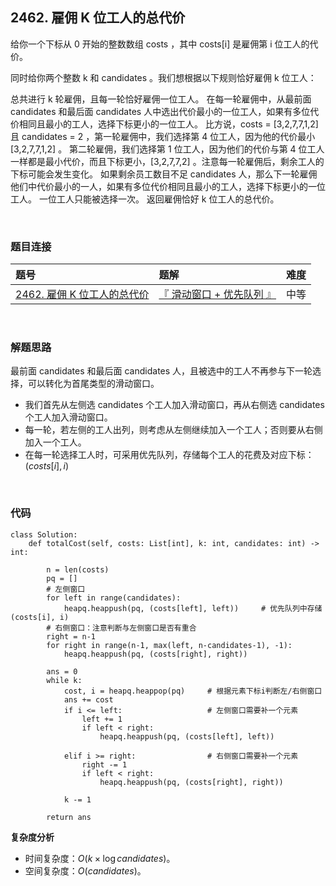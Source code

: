 
## 2462. 雇佣 K 位工人的总代价

给你一个下标从 0 开始的整数数组 costs ，其中 costs[i] 是雇佣第 i 位工人的代价。

同时给你两个整数 k 和 candidates 。我们想根据以下规则恰好雇佣 k 位工人：

总共进行 k 轮雇佣，且每一轮恰好雇佣一位工人。
在每一轮雇佣中，从最前面 candidates 和最后面 candidates 人中选出代价最小的一位工人，如果有多位代价相同且最小的工人，选择下标更小的一位工人。
比方说，costs = [3,2,7,7,1,2] 且 candidates = 2 ，第一轮雇佣中，我们选择第 4 位工人，因为他的代价最小 [3,2,7,7,1,2] 。
第二轮雇佣，我们选择第 1 位工人，因为他们的代价与第 4 位工人一样都是最小代价，而且下标更小，[3,2,7,7,2] 。注意每一轮雇佣后，剩余工人的下标可能会发生变化。
如果剩余员工数目不足 candidates 人，那么下一轮雇佣他们中代价最小的一人，如果有多位代价相同且最小的工人，选择下标更小的一位工人。
一位工人只能被选择一次。
返回雇佣恰好 k 位工人的总代价。


<br>

### 题目连接

| 题号 |  题解 | 难度 |
| :-----| :---- | :----: |
| [2462. 雇佣 K 位工人的总代价](https://leetcode.cn/problems/total-cost-to-hire-k-workers) |  [『 滑动窗口 + 优先队列 』](https://leetcode.cn/problems/total-cost-to-hire-k-workers/post-solution/by-flix-bm36/) | 中等 |

<br>



### 解题思路

最前面 candidates 和最后面 candidates 人，且被选中的工人不再参与下一轮选择，可以转化为首尾类型的滑动窗口。

* 我们首先从左侧选 candidates 个工人加入滑动窗口，再从右侧选 candidates 个工人加入滑动窗口。
* 每一轮，若左侧的工人出列，则考虑从左侧继续加入一个工人；否则要从右侧加入一个工人。
* 在每一轮选择工人时，可采用优先队列，存储每个工人的花费及对应下标：$(costs[i], i)$



<br>

### 代码

```Python3 []
class Solution:
    def totalCost(self, costs: List[int], k: int, candidates: int) -> int:
        
        n = len(costs)
        pq = []
        # 左侧窗口
        for left in range(candidates):
            heapq.heappush(pq, (costs[left], left))     # 优先队列中存储 (costs[i], i)
        # 右侧窗口：注意判断与左侧窗口是否有重合
        right = n-1
        for right in range(n-1, max(left, n-candidates-1), -1):
            heapq.heappush(pq, (costs[right], right))
        
        ans = 0
        while k:
            cost, i = heapq.heappop(pq)     # 根据元素下标i判断左/右侧窗口
            ans += cost
            if i <= left:                   # 左侧窗口需要补一个元素
                left += 1
                if left < right:
                    heapq.heappush(pq, (costs[left], left))
                
            elif i >= right:                # 右侧窗口需要补一个元素
                right -= 1
                if left < right:
                    heapq.heappush(pq, (costs[right], right))
                
            k -= 1
        
        return ans
```    
        


**复杂度分析**
* 时间复杂度：$O(k \times \log candidates)$。
* 空间复杂度：$O(candidates)$。
